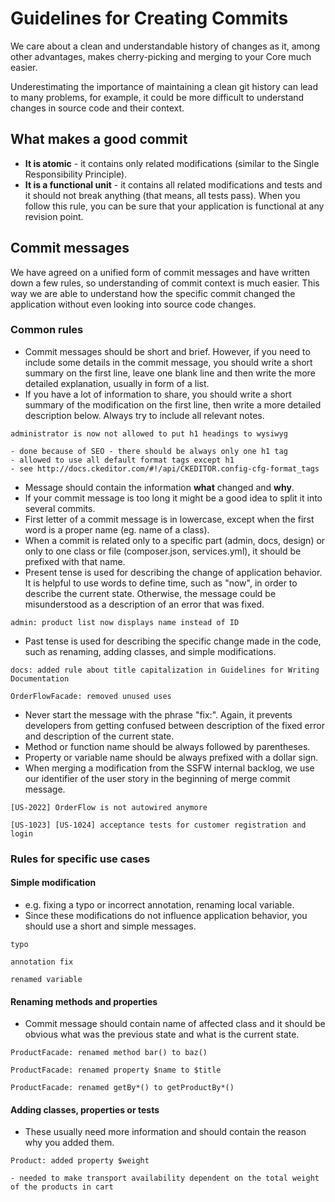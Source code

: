 # Guidelines for Creating Commits
We care about a clean and understandable history of changes as it, among other advantages, makes cherry-picking and merging to your Core much easier.

Underestimating the importance of maintaining a clean git history can lead to many problems, for example, it could be more difficult to understand changes in source code and their context.

## What makes a good commit
* **It is atomic** - it contains only related modifications (similar to the Single Responsibility Principle).
* **It is a functional unit** - it contains all related modifications and tests and it should not break anything (that means, all tests pass). When you follow this rule, you can be sure that your application is functional at any revision point.

## Commit messages
We have agreed on a unified form of commit messages and have written down a few rules, so understanding of commit context is much easier.
This way we are able to understand how the specific commit changed the application without even looking into source code changes.

### Common rules
* Commit messages should be short and brief. However, if you need to include some details in the commit message, you should write a short summary on the first line, leave one blank line and then write the more detailed explanation, usually in form of a list.
* If you have a lot of information to share, you should write a short summary of the modification on the first line, then write a more detailed description below. Always try to include all relevant notes.

```
administrator is now not allowed to put h1 headings to wysiwyg

- done because of SEO - there should be always only one h1 tag
- allowed to use all default format tags except h1
- see http://docs.ckeditor.com/#!/api/CKEDITOR.config-cfg-format_tags
```

* Message should contain the information **what** changed and **why**.
* If your commit message is too long it might be a good idea to split it into several commits.
* First letter of a commit message is in lowercase, except when the first word is a proper name (eg. name of a class).
* When a commit is related only to a specific part (admin, docs, design) or only to one class or file (composer.json, services.yml), it should be prefixed with that name.
* Present tense is used for describing the change of application behavior. It is helpful to use words to define time, such as "now", in order to describe the current state. Otherwise, the message could be misunderstood as a description of an error that was fixed.

```
admin: product list now displays name instead of ID
```

* Past tense is used for describing the specific change made in the code, such as renaming, adding classes, and simple modifications.

```
docs: added rule about title capitalization in Guidelines for Writing Documentation
```

```
OrderFlowFacade: removed unused uses
```

* Never start the message with the phrase "fix:". Again, it prevents developers from getting confused between description of the fixed error and description of the current state.
* Method or function name should be always followed by parentheses.
* Property or variable name should be always prefixed with a dollar sign.
* When merging a modification from the SSFW internal backlog, we use our identifier of the user story in the beginning of merge commit message.

```
[US-2022] OrderFlow is not autowired anymore
```

```
[US-1023] [US-1024] acceptance tests for customer registration and login
```

### Rules for specific use cases
#### Simple modification
* e.g. fixing a typo or incorrect annotation, renaming local variable.
* Since these modifications do not influence application behavior, you should use a short and simple messages.

```
typo
```

```
annotation fix
```

```
renamed variable
```

#### Renaming methods and properties
* Commit message should contain name of affected class and it should be obvious what was the previous state and what is the current state.

```
ProductFacade: renamed method bar() to baz()
```

```
ProductFacade: renamed property $name to $title
```

```
ProductFacade: renamed getBy*() to getProductBy*()
```

#### Adding classes, properties or tests
* These usually need more information and should contain the reason why you added them.
```
Product: added property $weight

- needed to make transport availability dependent on the total weight of the products in cart
```
